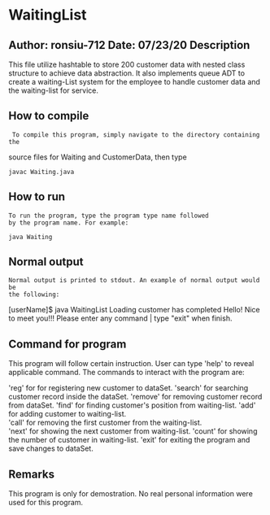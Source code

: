 # WaitingList 
Author: ronsiu-712
Date:   07/23/20
Description
-----------


This file utilize hashtable to store 200 customer data with nested class structure to achieve data abstraction. 
It also implements queue ADT to create a waiting-List system for the employee to handle customer data and the waiting-list for service.


How to compile
--------------

     To compile this program, simply navigate to the directory containing the
source files for Waiting and CustomerData, then type 
    
    javac Waiting.java

How to run
----------

    To run the program, type the program type name followed 
    by the program name. For example:

    java Waiting

Normal output
-------------

    Normal output is printed to stdout. An example of normal output would be 
    the following:

[userName]$ java WaitingList
Loading customer has completed
Hello! Nice to meet you!!!
Please enter any command | type "exit" when finish.

Command for program
-------------------
   This program will follow certain instruction. User can type 'help' to reveal
   applicable command. The commands to interact with the program are:
   
'reg'     for for registering new customer to dataSet. 
'search'  for searching customer record inside the dataSet. 
'remove'  for removing customer record from dataSet. 
'find'    for finding customer's position from waiting-list. 
'add'     for adding customer to waiting-list.  
'call'    for removing the first customer from the waiting-list.    
'next'    for showing the next customer from waiting-list. 
'count'   for showing the number of customer in waiting-list. 
'exit'    for exiting the program and save changes to dataSet. 

Remarks
-------
This program is only for demostration. No real personal information were used for this program. 

